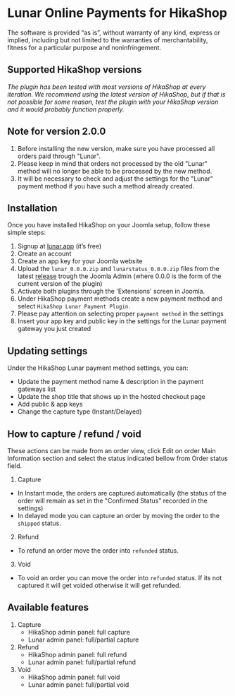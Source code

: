 # Lunar Online Payments for HikaShop

The software is provided “as is”, without warranty of any kind, express or implied, including but not limited to the warranties of merchantability, fitness for a particular purpose and noninfringement.


## Supported HikaShop versions
*The plugin has been tested with most versions of HikaShop at every iteration. We recommend using the latest version of HikaShop, but if that is not possible for some reason, test the plugin with your HikaShop version and it would probably function properly.*

## Note for version 2.0.0
   1. Before installing the new version, make sure you have processed all orders paid through "Lunar".
   1. Please keep in mind that orders not processed by the old "Lunar" method will no longer be able to be processed by the new method.
   1. It will be necessary to check and adjust the settings for the "Lunar" payment method if you have such a method already created.

## Installation

  Once you have installed HikaShop on your Joomla setup, follow these simple steps:
  1. Signup at [lunar.app](https://lunar.app) (it’s free)
  1. Create an account
  1. Create an app key for your Joomla website
  1. Upload the `lunar_0.0.0.zip` and `lunarstatus_0.0.0.zip` files from the latest [release](https://github.com/lunar/payments-plugin-hikashop/releases) trough the Joomla Admin (where 0.0.0 is the form of the current version of the plugin)
  1. Activate both plugins through the 'Extensions' screen in Joomla.
  1. Under HikaShop payment methods create a new payment method and select `HikaShop Lunar Payment Plugin`.
  1. Please pay attention on selecting proper `payment method` in the settings
  1. Insert your app key and public key in the settings for the Lunar payment gateway you just created


## Updating settings

Under the HikaShop Lunar payment method settings, you can:
 * Update the payment method name & description in the payment gateways list
 * Update the shop title that shows up in the hosted checkout page
 * Add public & app keys
 * Change the capture type (Instant/Delayed)

 ## How to capture / refund / void

These actions can be made from an order view, click Edit on order Main Information section and select the status indicated bellow from Order status field.

 1. Capture
 * In Instant mode, the orders are captured automatically (the status of the order will remain as set in the "Confirmed Status" recorded in the settings)
 * In delayed mode you can capture an order by moving the order to the `shipped` status.
 2. Refund
   * To refund an order move the order into `refunded` status.
 3. Void
   * To void an order you can move the order into `refunded` status. If its not captured it will get voided otherwise it will get refunded.

## Available features
1. Capture
   * HikaShop admin panel: full capture
   * Lunar admin panel: full/partial capture
2. Refund
   * HikaShop admin panel: full refund
   * Lunar admin panel: full/partial refund
3. Void
   * HikaShop admin panel: full void
   * Lunar admin panel: full/partial void
